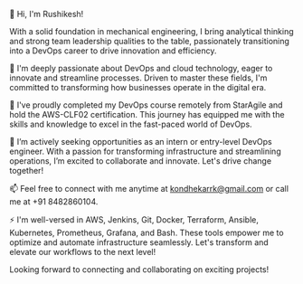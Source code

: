 👋 Hi, I'm Rushikesh!

With a solid foundation in mechanical engineering, I bring analytical thinking and strong team leadership qualities to the table, passionately transitioning into a DevOps career to drive innovation and efficiency. 

👀 I'm deeply passionate about DevOps and cloud technology, eager to innovate and streamline processes. Driven to master these fields, I'm committed to transforming how businesses operate in the digital era.

🌱 I've proudly completed my DevOps course remotely from StarAgile and hold the AWS-CLF02 certification. This journey has equipped me with the skills and knowledge to excel in the fast-paced world of DevOps.

💞️ I’m actively seeking opportunities as an intern or entry-level DevOps engineer. With a passion for transforming infrastructure and streamlining operations, I’m excited to collaborate and innovate. Let's drive change together!

📫 Feel free to connect with me anytime at kondhekarrk@gmail.com or call me at +91 8482860104.

⚡ I'm well-versed in AWS, Jenkins, Git, Docker, Terraform, Ansible, Kubernetes, Prometheus, Grafana, and Bash. These tools empower me to optimize and automate infrastructure seamlessly. Let's transform and elevate our workflows to the next level!

Looking forward to connecting and collaborating on exciting projects!
